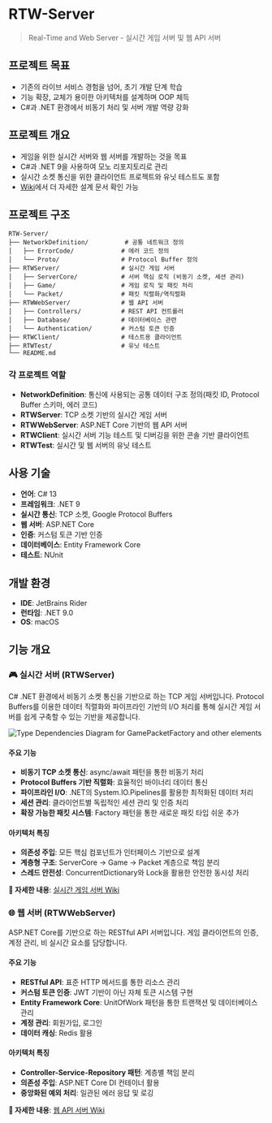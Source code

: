 # RTW-Server

> Real-Time and Web Server - 실시간 게임 서버 및 웹 API 서버

## 프로젝트 목표

- 기존의 라이브 서비스 경험을 넘어, 초기 개발 단계 학습
- 기능 확장, 교체가 용이한 아키텍처를 설계하며 OOP 체득
- C#과 .NET 환경에서 비동기 처리 및 서버 개발 역량 강화

## 프로젝트 개요

- 게임을 위한 실시간 서버와 웹 서버를 개발하는 것을 목표
- C#과 .NET 9을 사용하여 모노 리포지토리로 관리
- 실시간 소켓 통신을 위한 클라이언트 프로젝트와 유닛 테스트도 포함
- [Wiki](https://github.com/oak-cassia/RTW-Server/wiki)에서 더 자세한 설계 문서 확인 가능

## 프로젝트 구조

```
RTW-Server/
├── NetworkDefinition/          # 공통 네트워크 정의
│   ├── ErrorCode/             # 에러 코드 정의
│   └── Proto/                 # Protocol Buffer 정의
├── RTWServer/                 # 실시간 게임 서버
│   ├── ServerCore/            # 서버 핵심 로직 (비동기 소켓, 세션 관리)
│   ├── Game/                  # 게임 로직 및 패킷 처리
│   └── Packet/                # 패킷 직렬화/역직렬화
├── RTWWebServer/              # 웹 API 서버
│   ├── Controllers/           # REST API 컨트롤러
│   ├── Database/              # 데이터베이스 관련
│   └── Authentication/        # 커스텀 토큰 인증
├── RTWClient/                 # 테스트용 클라이언트
├── RTWTest/                   # 유닛 테스트
└── README.md
```

### 각 프로젝트 역할

- **NetworkDefinition**: 통신에 사용되는 공통 데이터 구조 정의(패킷 ID, Protocol Buffer 스키마, 에러 코드)
- **RTWServer**: TCP 소켓 기반의 실시간 게임 서버
- **RTWWebServer**: ASP.NET Core 기반의 웹 API 서버
- **RTWClient**: 실시간 서버 기능 테스트 및 디버깅을 위한 콘솔 기반 클라이언트
- **RTWTest**: 실시간 및 웹 서버의 유닛 테스트

## 사용 기술

- **언어**: C# 13
- **프레임워크**: .NET 9
- **실시간 통신**: TCP 소켓, Google Protocol Buffers
- **웹 서버**: ASP.NET Core
- **인증**: 커스텀 토큰 기반 인증
- **데이터베이스**: Entity Framework Core
- **테스트**: NUnit

## 개발 환경

- **IDE**: JetBrains Rider
- **런타임**: .NET 9.0
- **OS**: macOS

## 기능 개요

### 🎮 실시간 서버 (RTWServer)

C# .NET 환경에서 비동기 소켓 통신을 기반으로 하는 TCP 게임 서버입니다. Protocol Buffers를 이용한 데이터 직렬화와 파이프라인 기반의 I/O 처리를 통해 실시간 게임 서버를 쉽게 구축할 수 있는 기반을 제공합니다.

![Type Dependencies Diagram for GamePacketFactory and other elements](https://github.com/user-attachments/assets/9c010a40-339b-4ad0-8e1d-453437c08798)

#### 주요 기능
- **비동기 TCP 소켓 통신**: async/await 패턴을 통한 비동기 처리
- **Protocol Buffers 기반 직렬화**: 효율적인 바이너리 데이터 통신
- **파이프라인 I/O**: .NET의 System.IO.Pipelines를 활용한 최적화된 데이터 처리
- **세션 관리**: 클라이언트별 독립적인 세션 관리 및 인증 처리
- **확장 가능한 패킷 시스템**: Factory 패턴을 통한 새로운 패킷 타입 쉬운 추가

#### 아키텍처 특징
- **의존성 주입**: 모든 핵심 컴포넌트가 인터페이스 기반으로 설계
- **계층형 구조**: ServerCore → Game → Packet 계층으로 책임 분리
- **스레드 안전성**: ConcurrentDictionary와 Lock을 활용한 안전한 동시성 처리

**🔗 자세한 내용**: [실시간 게임 서버 Wiki](https://github.com/oak-cassia/RTW-Server/wiki/%EC%8B%A4%EC%8B%9C%EA%B0%84-%EA%B2%8C%EC%9E%84-%EC%84%9C%EB%B2%84)

### 🌐 웹 서버 (RTWWebServer)

ASP.NET Core를 기반으로 하는 RESTful API 서버입니다. 게임 클라이언트의 인증, 계정 관리, 비 실시간 요소를 담당합니다.

#### 주요 기능
- **RESTful API**: 표준 HTTP 메서드를 통한 리소스 관리
- **커스텀 토큰 인증**: JWT 기반이 아닌 자체 토큰 시스템 구현
- **Entity Framework Core**: UnitOfWork 패턴을 통한 트랜잭션 및 데이터베이스 관리
- **계정 관리**: 회원가입, 로그인
- **데이터 캐싱**: Redis 활용 

#### 아키텍처 특징
- **Controller-Service-Repository 패턴**: 계층별 책임 분리
- **의존성 주입**: ASP.NET Core DI 컨테이너 활용
- **중앙화된 예외 처리**: 일관된 에러 응답 및 로깅

**🔗 자세한 내용**: [웹 API 서버 Wiki](https://github.com/oak-cassia/RTW-Server/wiki)
